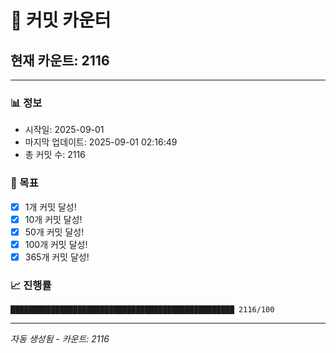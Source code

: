 # 🔢 커밋 카운터

## 현재 카운트: 2116

---

### 📊 정보
- 시작일: 2025-09-01
- 마지막 업데이트: 2025-09-01 02:16:49
- 총 커밋 수: 2116

### 🎯 목표
- [x] 1개 커밋 달성!
- [x] 10개 커밋 달성!
- [x] 50개 커밋 달성!
- [x] 100개 커밋 달성!
- [x] 365개 커밋 달성!

### 📈 진행률
```
██████████████████████████████████████████████████ 2116/100
```

---
*자동 생성됨 - 카운트: 2116*
